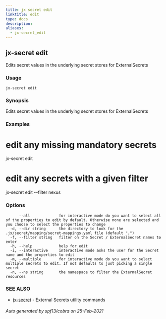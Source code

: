 ```yaml
---
title: jx secret edit
linktitle: edit
type: docs
description: 
aliases:
  - jx-secret_edit
---
```


## jx-secret edit

Edits secret values in the underlying secret stores for ExternalSecrets

### Usage

```
jx-secret edit
```

### Synopsis

Edits secret values in the underlying secret stores for ExternalSecrets

### Examples

  # edit any missing mandatory secrets
  jx-secret edit
  
  # edit any secrets with a given filter
  jx-secret edit --filter nexus

### Options

```
      --all             for interactive mode do you want to select all of the properties to edit by default. Otherwise none are selected and you choose to select the properties to change
  -d, --dir string      the directory to look for the .jx/secret/mapping/secret-mappings.yaml file (default ".")
  -f, --filter string   filter on the Secret / ExternalSecret names to enter
  -h, --help            help for edit
  -i, --interactive     interactive mode asks the user for the Secret name and the properties to edit
  -m, --multiple        for interactive mode do you want to select multiple secrets to edit. If not defaults to just picking a single secret
  -n, --ns string       the namespace to filter the ExternalSecret resources
```

### SEE ALSO

* [jx-secret](jx-secret)	 - External Secrets utility commands

###### Auto generated by spf13/cobra on 25-Feb-2021
